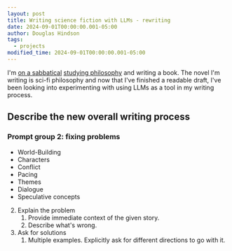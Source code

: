 ```yaml
---
layout: post
title: Writing science fiction with LLMs - rewriting
date: 2024-09-01T00:00:00.001-05:00
author: Douglas Hindson
tags:
  - projects
modified_time: 2024-09-01T00:00:00.001-05:00
---
```

I'm [on a sabbatical](2024-02-16-philosophy-study) [studying philosophy](2024-07-20-microsoft-google-and-strawberry-liquorice) and writing a book. The novel I'm writing is sci-fi philosophy and now that I've finished a readable draft, I've been looking into experimenting with using LLMs as a tool in my writing process.

## Describe the new overall writing process

### Prompt group 2: fixing problems

- World-Building
- Characters
- Conflict
- Pacing
- Themes
- Dialogue
- Speculative concepts

2. Explain the problem
	1. Provide immediate context of the given story.
	2. Describe what's wrong.
3. Ask for solutions
	1. Multiple examples. Explicitly ask for different directions to go with it.